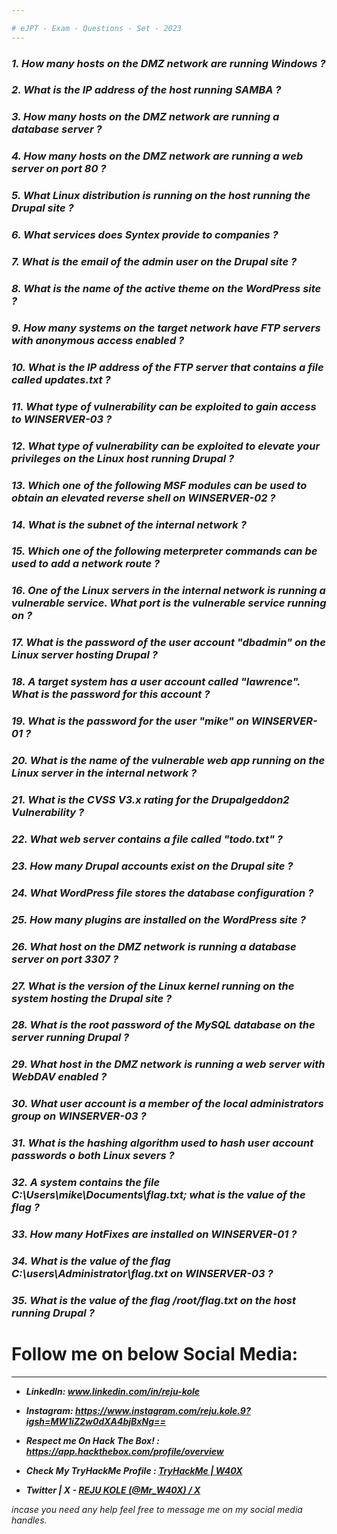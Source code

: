```yaml
--- 

# eJPT - Exam - Questions - Set - 2023
---
```


### ***1. How many hosts on the DMZ network are running Windows ?***
### ***2. What is the IP address of the host running SAMBA ?***
### ***3. How many hosts on the DMZ network are running a database server ?*** 
### ***4. How many hosts on the DMZ network are running a web server on port 80 ?*** 
### ***5. What Linux distribution is running on the host running the Drupal site ?***
### ***6. What services does Syntex provide to companies ?***
### ***7. What is the email of the admin user on the Drupal site ?***
### ***8. What is the name of the active theme on the WordPress site ?***
### ***9. How many systems on the target network have FTP servers with anonymous access enabled ?***
### ***10. What is the IP address of the FTP server that contains a file called updates.txt ?***
### ***11. What type of vulnerability can be exploited to gain access to WINSERVER-03 ?***
### ***12. What type of vulnerability can be exploited to elevate your privileges on the Linux host running Drupal ?***
### ***13. Which one of the following MSF modules can be used to obtain an elevated reverse shell on WINSERVER-02 ?*** 
### ***14. What is the subnet of the internal network ?*** 
### ***15. Which one of the following meterpreter commands can be used to add a network route ?***
### ***16. One of the Linux servers in the internal network is running a vulnerable service. What port is the vulnerable service running on ?*** 
### ***17. What is the password of the user account "dbadmin" on the Linux server hosting Drupal ?***
### ***18. A target system has a user account called "lawrence". What is the password for this account ?*** 
### ***19. What is the password for the user "mike" on WINSERVER-01 ?*** 
### ***20. What is the name of the vulnerable web app running on the Linux server in the internal network ?*** 
### ***21. What is the CVSS V3.x rating for the Drupalgeddon2 Vulnerability ?***
### ***22. What web server contains a file called "todo.txt" ?*** 
### ***23. How many Drupal accounts exist on the Drupal site ?***
### ***24. What WordPress file stores the database configuration ?*** 
### ***25. How many plugins are installed on the WordPress site ?***
### ***26. What host on the DMZ network is running a database server on port 3307 ?*** 
### ***27. What is the version of the Linux kernel running on the system hosting the Drupal site ?*** 
### ***28. What is the root password of the MySQL database on the server running Drupal ?*** 
### ***29. What host in the DMZ network is running a web server with WebDAV enabled ?***
### ***30. What user account is a member of the local administrators group on WINSERVER-03 ?*** 
### ***31. What is the hashing algorithm used to hash user account passwords o both Linux severs ?*** 
### ***32. A system contains the file C:\Users\mike\Documents\flag.txt; what is the value of the flag ?***
### ***33. How many HotFixes are installed on WINSERVER-01 ?***
### ***34. What is the value of the flag C:\users\Administrator\flag.txt on WINSERVER-03 ?*** 
### ***35. What is the value of the flag /root/flag.txt on the host running Drupal ?***






# Follow me on below Social Media:
---

- ***LinkedIn: www.linkedin.com/in/reju-kole***

- ***Instagram: https://www.instagram.com/reju.kole.9?igsh=MW1iZ2w0dXA4bjBxNg==***

- ***Respect me On Hack The Box! : https://app.hackthebox.com/profile/overview***

- ***Check My TryHackMe Profile : [TryHackMe | W40X](https://tryhackme.com/p/W40X)***

- ***Twitter | X - [REJU KOLE (@Mr_W40X) / X](https://x.com/Mr_W40X)***



*incase you need any help feel free to message me on my social media handles.*














